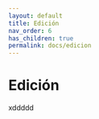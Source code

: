 ```yaml
---
layout: default
title: Edición
nav_order: 6
has_children: true
permalink: docs/edicion
---
```


# Edición
xddddd